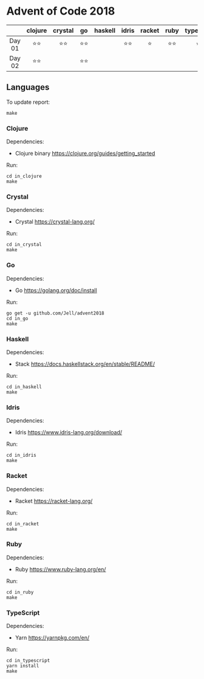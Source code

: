 # Advent of Code 2018

|          |clojure   |crystal   |go        |haskell   |idris     |racket    |ruby      |typescript|
|:---:     |:---:     |:---:     |:---:     |:---:     |:---:     |:---:     |:---:     |:---:     |
|Day 01    |⭐⭐        |⭐⭐        |⭐⭐        |          |⭐⭐        |⭐         |⭐⭐        |⭐⭐        |
|Day 02    |⭐⭐        |          |⭐⭐        |          |          |          |          |          |

## Languages

To update report:

```
make
```

### Clojure

Dependencies:

 * Clojure binary https://clojure.org/guides/getting_started

Run:

```
cd in_clojure
make
```

### Crystal

Dependencies:

 * Crystal https://crystal-lang.org/

Run:

```
cd in_crystal
make
```

### Go

Dependencies:

 * Go https://golang.org/doc/install

Run:

```
go get -u github.com/Jell/advent2018
cd in_go
make
```

### Haskell

Dependencies:

 * Stack https://docs.haskellstack.org/en/stable/README/

Run:

```
cd in_haskell
make
```

### Idris

Dependencies:

 * Idris https://www.idris-lang.org/download/

Run:

```
cd in_idris
make
```

### Racket

Dependencies:

 * Racket https://racket-lang.org/

Run:

```
cd in_racket
make
```

### Ruby

Dependencies:

 * Ruby https://www.ruby-lang.org/en/

Run:

```
cd in_ruby
make
```

### TypeScript

Dependencies:

 * Yarn https://yarnpkg.com/en/

Run:

```
cd in_typescript
yarn install
make
```
